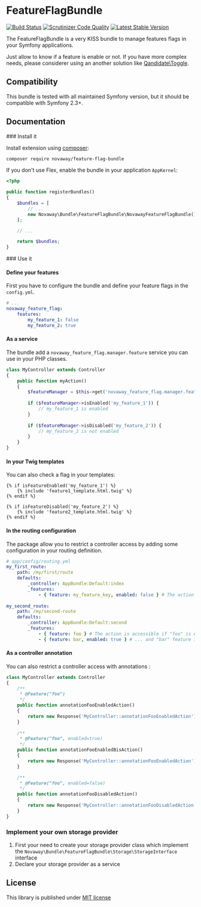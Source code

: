 # FeatureFlagBundle

[![Build Status](https://img.shields.io/endpoint.svg?url=https%3A%2F%2Factions-badge.atrox.dev%2Fnovaway%2FNovawayFeatureFlagBundle%2Fbadge%3Fref%3Dmaster&style=flat)](https://actions-badge.atrox.dev/Novaway/NovawayFeatureFlagBundle/goto?ref=master)
[![Scrutinizer Code Quality](https://scrutinizer-ci.com/g/novaway/NovawayFeatureFlagBundle/badges/quality-score.png?b=master)](https://scrutinizer-ci.com/g/novaway/NovawayFeatureFlagBundle/?branch=master)
[![Latest Stable Version](https://poser.pugx.org/novaway/feature-flag-bundle/v/stable.png)](https://packagist.org/packages/novaway/feature-flag-bundle)

The FeatureFlagBundle is a very KISS bundle to manage features flags in your Symfony
applications.

Just allow to know if a feature is enable or not. If you have more complex needs,
please considerer using an another solution like [Qandidate\Toggle](https://github.com/qandidate-labs/qandidate-toggle-bundle).

## Compatibility

This bundle is tested with all maintained Symfony version, but it should be compatible with
Symfony 2.3+.

## Documentation

### Install it

Install extension using [composer](https://getcomposer.org):

```bash
composer require novaway/feature-flag-bundle
```

If you don't use Flex, enable the bundle in your application `AppKernel`:

```php
<?php

public function registerBundles()
{
    $bundles = [
        // ...
        new Novaway\Bundle\FeatureFlagBundle\NovawayFeatureFlagBundle(),
    ];

    // ...

    return $bundles;
}
```

### Use it

#### Define your features

First you have to configure the bundle and define your feature flags in the `config.yml`.

```yaml
# ...
novaway_feature_flag:
    features:
        my_feature_1: false
        my_feature_2: true
```

#### As a service

The bundle add a `novaway_feature_flag.manager.feature` service you can use in your
PHP classes.

```php
class MyController extends Controller
{
    public function myAction()
    {
        $featureManager = $this->get('novaway_feature_flag.manager.feature');
        
        if ($featureManager->isEnabled('my_feature_1')) {
            // my_feature_1 is enabled
        }
        
        if ($featureManager->isDisabled('my_feature_2')) {
            // my_feature_2 is not enabled
        }
    }
}
```

#### In your Twig templates

You can also check a flag in your templates:

```twig
{% if isFeatureEnabled('my_feature_1') %}
    {% include 'feature1_template.html.twig' %}
{% endif %}

{% if isFeatureDisabled('my_feature_2') %}
    {% include 'feature2_template.html.twig' %}
{% endif %}
```

#### In the routing configuration

The package allow you to restrict a controller access by adding some configuration in your routing definition.

```yaml
# app/config/routing.yml
my_first_route:
    path: /my/first/route
    defaults:
        _controller: AppBundle:Default:index
        _features:
            - { feature: my_feature_key, enabled: false } # The action is accessible if "my_feature_key" is disabled
            
my_second_route:
    path: /my/second-route
    defaults:
        _controller: AppBundle:Default:second
        _features:
            - { feature: foo } # The action is accessible if "foo" is enabled ...
            - { feature: bar, enabled: true } # ... and "bar" feature is also enabled
```

#### As a controller annotation

You can also restrict a controller access with annotations :

```php
class MyController extends Controller
{
    /**
     * @Feature("foo")
     */
    public function annotationFooEnabledAction()
    {
        return new Response('MyController::annotationFooEnabledAction');
    }
    
    /**
     * @Feature("foo", enabled=true)
     */
    public function annotationFooEnabledBisAction()
    {
        return new Response('MyController::annotationFooEnabledAction');
    }

    /**
     * @Feature("foo", enabled=false)
     */
    public function annotationFooDisabledAction()
    {
        return new Response('MyController::annotationFooDisabledAction');
    }
}
```

### Implement your own storage provider

1. First your need to create your storage provider class which implement the `Novaway\Bundle\FeatureFlagBundle\Storage\StorageInterface` interface
2. Declare your storage provider as a service

## License

This library is published under [MIT license](LICENSE)
